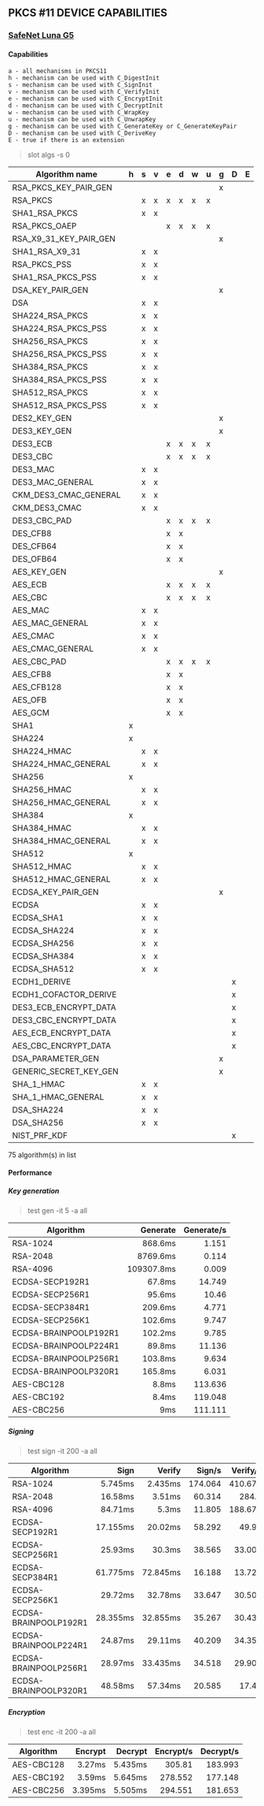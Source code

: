 **PKCS #11 DEVICE CAPABILITIES**
---

### [SafeNet Luna G5](http://www.safenet-inc.com/data-encryption/hardware-security-modules-hsms/luna-hsms-key-management/luna-G5-usb-attached-hsm/)
#### Capabilities

    a - all mechanisms in PKCS11
    h - mechanism can be used with C_DigestInit
    s - mechanism can be used with C_SignInit
    v - mechanism can be used with C_VerifyInit
    e - mechanism can be used with C_EncryptInit
    d - mechanism can be used with C_DecryptInit
    w - mechanism can be used with C_WrapKey
    u - mechanism can be used with C_UnwrapKey
    g - mechanism can be used with C_GenerateKey or C_GenerateKeyPair
    D - mechanism can be used with C_DeriveKey
    E - true if there is an extension

> slot algs -s 0

| Algorithm name            | h | s | v | e | d | w | u | g | D | E |
|---------------------------|---|---|---|---|---|---|---|---|---|---|
| RSA_PKCS_KEY_PAIR_GEN     |   |   |   |   |   |   |   | x |   |   |
| RSA_PKCS                  |   | x | x | x | x | x | x |   |   |   |
| SHA1_RSA_PKCS             |   | x | x |   |   |   |   |   |   |   |
| RSA_PKCS_OAEP             |   |   |   | x | x | x | x |   |   |   |
| RSA_X9_31_KEY_PAIR_GEN    |   |   |   |   |   |   |   | x |   |   |
| SHA1_RSA_X9_31            |   | x | x |   |   |   |   |   |   |   |
| RSA_PKCS_PSS              |   | x | x |   |   |   |   |   |   |   |
| SHA1_RSA_PKCS_PSS         |   | x | x |   |   |   |   |   |   |   |
| DSA_KEY_PAIR_GEN          |   |   |   |   |   |   |   | x |   |   |
| DSA                       |   | x | x |   |   |   |   |   |   |   |
| SHA224_RSA_PKCS           |   | x | x |   |   |   |   |   |   |   |
| SHA224_RSA_PKCS_PSS       |   | x | x |   |   |   |   |   |   |   |
| SHA256_RSA_PKCS           |   | x | x |   |   |   |   |   |   |   |
| SHA256_RSA_PKCS_PSS       |   | x | x |   |   |   |   |   |   |   |
| SHA384_RSA_PKCS           |   | x | x |   |   |   |   |   |   |   |
| SHA384_RSA_PKCS_PSS       |   | x | x |   |   |   |   |   |   |   |
| SHA512_RSA_PKCS           |   | x | x |   |   |   |   |   |   |   |
| SHA512_RSA_PKCS_PSS       |   | x | x |   |   |   |   |   |   |   |
| DES2_KEY_GEN              |   |   |   |   |   |   |   | x |   |   |
| DES3_KEY_GEN              |   |   |   |   |   |   |   | x |   |   |
| DES3_ECB                  |   |   |   | x | x | x | x |   |   |   |
| DES3_CBC                  |   |   |   | x | x | x | x |   |   |   |
| DES3_MAC                  |   | x | x |   |   |   |   |   |   |   |
| DES3_MAC_GENERAL          |   | x | x |   |   |   |   |   |   |   |
| CKM_DES3_CMAC_GENERAL     |   | x | x |   |   |   |   |   |   |   |
| CKM_DES3_CMAC             |   | x | x |   |   |   |   |   |   |   |
| DES3_CBC_PAD              |   |   |   | x | x | x | x |   |   |   |
| DES_CFB8                  |   |   |   | x | x |   |   |   |   |   |
| DES_CFB64                 |   |   |   | x | x |   |   |   |   |   |
| DES_OFB64                 |   |   |   | x | x |   |   |   |   |   |
| AES_KEY_GEN               |   |   |   |   |   |   |   | x |   |   |
| AES_ECB                   |   |   |   | x | x | x | x |   |   |   |
| AES_CBC                   |   |   |   | x | x | x | x |   |   |   |
| AES_MAC                   |   | x | x |   |   |   |   |   |   |   |
| AES_MAC_GENERAL           |   | x | x |   |   |   |   |   |   |   |
| AES_CMAC                  |   | x | x |   |   |   |   |   |   |   |
| AES_CMAC_GENERAL          |   | x | x |   |   |   |   |   |   |   |
| AES_CBC_PAD               |   |   |   | x | x | x | x |   |   |   |
| AES_CFB8                  |   |   |   | x | x |   |   |   |   |   |
| AES_CFB128                |   |   |   | x | x |   |   |   |   |   |
| AES_OFB                   |   |   |   | x | x |   |   |   |   |   |
| AES_GCM                   |   |   |   | x | x |   |   |   |   |   |
| SHA1                      | x |   |   |   |   |   |   |   |   |   |
| SHA224                    | x |   |   |   |   |   |   |   |   |   |
| SHA224_HMAC               |   | x | x |   |   |   |   |   |   |   |
| SHA224_HMAC_GENERAL       |   | x | x |   |   |   |   |   |   |   |
| SHA256                    | x |   |   |   |   |   |   |   |   |   |
| SHA256_HMAC               |   | x | x |   |   |   |   |   |   |   |
| SHA256_HMAC_GENERAL       |   | x | x |   |   |   |   |   |   |   |
| SHA384                    | x |   |   |   |   |   |   |   |   |   |
| SHA384_HMAC               |   | x | x |   |   |   |   |   |   |   |
| SHA384_HMAC_GENERAL       |   | x | x |   |   |   |   |   |   |   |
| SHA512                    | x |   |   |   |   |   |   |   |   |   |
| SHA512_HMAC               |   | x | x |   |   |   |   |   |   |   |
| SHA512_HMAC_GENERAL       |   | x | x |   |   |   |   |   |   |   |
| ECDSA_KEY_PAIR_GEN        |   |   |   |   |   |   |   | x |   |   |
| ECDSA                     |   | x | x |   |   |   |   |   |   |   |
| ECDSA_SHA1                |   | x | x |   |   |   |   |   |   |   |
| ECDSA_SHA224              |   | x | x |   |   |   |   |   |   |   |
| ECDSA_SHA256              |   | x | x |   |   |   |   |   |   |   |
| ECDSA_SHA384              |   | x | x |   |   |   |   |   |   |   |
| ECDSA_SHA512              |   | x | x |   |   |   |   |   |   |   |
| ECDH1_DERIVE              |   |   |   |   |   |   |   |   | x |   |
| ECDH1_COFACTOR_DERIVE     |   |   |   |   |   |   |   |   | x |   |
| DES3_ECB_ENCRYPT_DATA     |   |   |   |   |   |   |   |   | x |   |
| DES3_CBC_ENCRYPT_DATA     |   |   |   |   |   |   |   |   | x |   |
| AES_ECB_ENCRYPT_DATA      |   |   |   |   |   |   |   |   | x |   |
| AES_CBC_ENCRYPT_DATA      |   |   |   |   |   |   |   |   | x |   |
| DSA_PARAMETER_GEN         |   |   |   |   |   |   |   | x |   |   |
| GENERIC_SECRET_KEY_GEN    |   |   |   |   |   |   |   | x |   |   |
| SHA_1_HMAC                |   | x | x |   |   |   |   |   |   |   |
| SHA_1_HMAC_GENERAL        |   | x | x |   |   |   |   |   |   |   |
| DSA_SHA224                |   | x | x |   |   |   |   |   |   |   |
| DSA_SHA256                |   | x | x |   |   |   |   |   |   |   |
| NIST_PRF_KDF              |   |   |   |   |   |   |   |   | x |   |

75 algorithm(s) in list

#### Performance
##### Key generation

> test gen -it 5 -a all

| Algorithm                 | Generate | Generate/s |
|---------------------------|---------:|-----------:|
| RSA-1024                  |  868.6ms |      1.151 |
| RSA-2048                  | 8769.6ms |      0.114 |
| RSA-4096                  | 109307.8ms |      0.009 |
| ECDSA-SECP192R1           |   67.8ms |     14.749 |
| ECDSA-SECP256R1           |   95.6ms |      10.46 |
| ECDSA-SECP384R1           |  209.6ms |      4.771 |
| ECDSA-SECP256K1           |  102.6ms |      9.747 |
| ECDSA-BRAINPOOLP192R1     |  102.2ms |      9.785 |
| ECDSA-BRAINPOOLP224R1     |   89.8ms |     11.136 |
| ECDSA-BRAINPOOLP256R1     |  103.8ms |      9.634 |
| ECDSA-BRAINPOOLP320R1     |  165.8ms |      6.031 |
| AES-CBC128                |    8.8ms |    113.636 |
| AES-CBC192                |    8.4ms |    119.048 |
| AES-CBC256                |      9ms |    111.111 |

##### Signing

> test sign -it 200 -a all

| Algorithm                 |     Sign |   Verify |   Sign/s | Verify/s |
|---------------------------|---------:|---------:|---------:|---------:|
| RSA-1024                  |  5.745ms |  2.435ms |  174.064 |  410.678 |
| RSA-2048                  |  16.58ms |   3.51ms |   60.314 |    284.9 |
| RSA-4096                  |  84.71ms |    5.3ms |   11.805 |  188.679 |
| ECDSA-SECP192R1           | 17.155ms |  20.02ms |   58.292 |    49.95 |
| ECDSA-SECP256R1           |  25.93ms |   30.3ms |   38.565 |   33.003 |
| ECDSA-SECP384R1           | 61.775ms | 72.845ms |   16.188 |   13.728 |
| ECDSA-SECP256K1           |  29.72ms |  32.78ms |   33.647 |   30.506 |
| ECDSA-BRAINPOOLP192R1     | 28.355ms | 32.855ms |   35.267 |   30.437 |
| ECDSA-BRAINPOOLP224R1     |  24.87ms |  29.11ms |   40.209 |   34.352 |
| ECDSA-BRAINPOOLP256R1     |  28.97ms | 33.435ms |   34.518 |   29.909 |
| ECDSA-BRAINPOOLP320R1     |  48.58ms |  57.34ms |   20.585 |    17.44 |

##### Encryption
> test enc -it 200 -a all

| Algorithm                 |  Encrypt |  Decrypt | Encrypt/s | Decrypt/s |
|---------------------------|---------:|---------:|---------:|---------:|
| AES-CBC128                |   3.27ms |  5.435ms |   305.81 |  183.993 |
| AES-CBC192                |   3.59ms |  5.645ms |  278.552 |  177.148 |
| AES-CBC256                |  3.395ms |  5.505ms |  294.551 |  181.653 |

